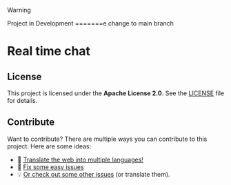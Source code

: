 > [!WARNING]
> Project in Development
=======e change to main branch

# Real time chat


## License

This project is licensed under the **Apache License 2.0**. See the [LICENSE](LICENSE) file for details.

## Contribute

Want to contribute? There are multiple ways you can contribute to this project. Here are some ideas:

* 📃 [Translate the web into multiple languages!](./CONTRIBUTING.md#translations)
* 🐛 [Fix some easy issues](CONTRIBUTING.md#Reporting-Issues)
* 💡 [Or check out some other issues](CONTRIBUTING.md#Reporting-Issues) (or translate them).

